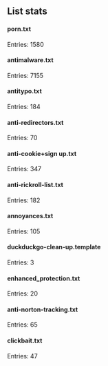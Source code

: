 ## List stats
#### porn.txt
Entries: 1580 <br> 
#### antimalware.txt
Entries: 7155 <br> 
#### antitypo.txt
Entries: 184 <br> 
#### anti-redirectors.txt
Entries: 70 <br> 
#### anti-cookie+sign up.txt
Entries: 347 <br> 
#### anti-rickroll-list.txt
Entries: 182 <br> 
#### annoyances.txt
Entries: 105 <br> 
#### duckduckgo-clean-up.template
Entries: 3 <br> 
#### enhanced_protection.txt
Entries: 20 <br> 
#### anti-norton-tracking.txt
Entries: 65 <br> 
#### clickbait.txt
Entries: 47 <br> 
